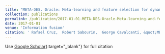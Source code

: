 ```yaml
---
title: "META-DES. Oracle: Meta-learning and feature selection for dynamic ensemble selection"
collection: publications
permalink: /publication/2017-01-01-META-DES-Oracle-Meta-learning-and-feature-selection-for-dynamic-ensemble-selection
date: 2017-01-01
venue: 'Information fusion'
citation: ' Rafael Cruz,  Robert Sabourin,  George Cavalcanti, &quot;META-DES. Oracle: Meta-learning and feature selection for dynamic ensemble selection.&quot; Information fusion, 2017.'
---
```

Use [Google Scholar](https://scholar.google.com/scholar?q=META+DES.+Oracle:+Meta+learning+and+feature+selection+for+dynamic+ensemble+selection){:target="_blank"} for full citation